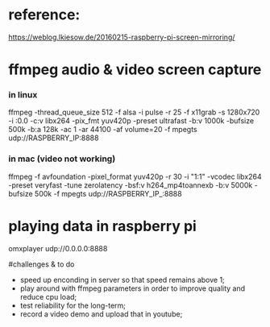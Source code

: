 # reference:
https://weblog.lkiesow.de/20160215-raspberry-pi-screen-mirroring/

# ffmpeg audio & video screen capture 
### in linux
ffmpeg -thread_queue_size 512 -f alsa -i pulse -r 25 -f x11grab -s 1280x720 -i :0.0 -c:v libx264 -pix_fmt yuv420p -preset ultrafast -b:v 1000k -bufsize 500k -b:a 128k -ac 1 -ar 44100 -af volume=20 -f mpegts udp://RASPBERRY_IP:8888

### in mac (video not working)
ffmpeg -f avfoundation -pixel_format yuv420p -r 30 -i "1:1" -vcodec libx264 -preset veryfast -tune zerolatency -bsf:v h264_mp4toannexb -b:v 5000k -bufsize 500k -f mpegts udp://RASPBERRY_IP_:8888

# playing data in raspberry pi
omxplayer udp://0.0.0.0:8888

#challenges & to do 
- speed up enconding in server so that speed remains above 1;
- play around with ffmpeg parameters in order to improve quality and reduce cpu load;
- test reliability for the long-term;
- record a video demo and upload that in youtube;